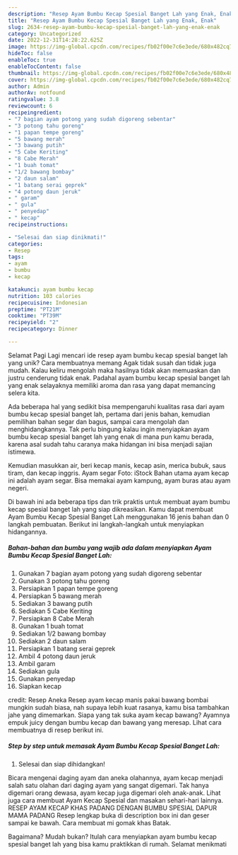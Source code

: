 ```yaml
---
description: "Resep Ayam Bumbu Kecap Spesial Banget Lah yang Enak, Enak"
title: "Resep Ayam Bumbu Kecap Spesial Banget Lah yang Enak, Enak"
slug: 2634-resep-ayam-bumbu-kecap-spesial-banget-lah-yang-enak-enak
category: Uncategorized
date: 2022-12-31T14:28:22.625Z
image: https://img-global.cpcdn.com/recipes/fb02f00e7c6e3ede/680x482cq70/ayam-bumbu-kecap-spesial-banget-lah-foto-resep-utama.jpg
hideToc: false
enableToc: true
enableTocContent: false
thumbnail: https://img-global.cpcdn.com/recipes/fb02f00e7c6e3ede/680x482cq70/ayam-bumbu-kecap-spesial-banget-lah-foto-resep-utama.jpg
cover: https://img-global.cpcdn.com/recipes/fb02f00e7c6e3ede/680x482cq70/ayam-bumbu-kecap-spesial-banget-lah-foto-resep-utama.jpg
author: Admin
authorAv: notfound
ratingvalue: 3.8
reviewcount: 6
recipeingredient:
- "7 bagian ayam potong yang sudah digoreng sebentar"
- "3 potong tahu goreng"
- "1 papan tempe goreng"
- "5 bawang merah"
- "3 bawang putih"
- "5 Cabe Keriting"
- "8 Cabe Merah"
- "1 buah tomat"
- "1/2 bawang bombay"
- "2 daun salam"
- "1 batang serai geprek"
- "4 potong daun jeruk"
- " garam"
- " gula"
- " penyedap"
- " kecap"
recipeinstructions:

- "Selesai dan siap dinikmati!"
categories:
- Resep
tags:
- ayam
- bumbu
- kecap

katakunci: ayam bumbu kecap 
nutrition: 103 calories
recipecuisine: Indonesian
preptime: "PT21M"
cooktime: "PT39M"
recipeyield: "2"
recipecategory: Dinner

---
```



Selamat Pagi Lagi mencari ide resep ayam bumbu kecap spesial banget lah yang unik? Cara membuatnya memang Agak tidak susah dan tidak juga mudah. Kalau keliru mengolah maka hasilnya tidak akan memuaskan dan justru cenderung tidak enak. Padahal ayam bumbu kecap spesial banget lah yang enak selayaknya memiliki aroma dan rasa yang dapat memancing selera kita.


Ada beberapa hal yang sedikit bisa mempengaruhi kualitas rasa dari ayam bumbu kecap spesial banget lah, pertama dari jenis bahan, kemudian pemilihan bahan segar dan bagus, sampai cara mengolah dan menghidangkannya. Tak perlu bingung kalau ingin menyiapkan ayam bumbu kecap spesial banget lah yang enak di mana pun kamu berada, karena asal sudah tahu caranya maka hidangan ini bisa menjadi sajian istimewa.

Kemudian masukkan air, beri kecap manis, kecap asin, merica bubuk, saus tiram, dan kecap inggris. Ayam segar Foto: iStock Bahan utama ayam kecap ini adalah ayam segar. Bisa memakai ayam kampung, ayam buras atau ayam negeri.


Di bawah ini ada beberapa tips dan trik praktis untuk membuat ayam bumbu kecap spesial banget lah yang siap dikreasikan. Kamu dapat membuat Ayam Bumbu Kecap Spesial Banget Lah menggunakan 16 jenis bahan dan 0 langkah pembuatan. Berikut ini langkah-langkah untuk menyiapkan hidangannya.

<!--inarticleads1-->

##### Bahan-bahan dan bumbu yang wajib ada dalam menyiapkan Ayam Bumbu Kecap Spesial Banget Lah:

1. Gunakan 7 bagian ayam potong yang sudah digoreng sebentar
1. Gunakan 3 potong tahu goreng
1. Persiapkan 1 papan tempe goreng
1. Persiapkan 5 bawang merah
1. Sediakan 3 bawang putih
1. Sediakan 5 Cabe Keriting
1. Persiapkan 8 Cabe Merah
1. Gunakan 1 buah tomat
1. Sediakan 1/2 bawang bombay
1. Sediakan 2 daun salam
1. Persiapkan 1 batang serai geprek
1. Ambil 4 potong daun jeruk
1. Ambil  garam
1. Sediakan  gula
1. Gunakan  penyedap
1. Siapkan  kecap


credit: Resep Aneka Resep ayam kecap manis pakai bawang bombai mungkin sudah biasa, nah supaya lebih kuat rasanya, kamu bisa tambahkan jahe yang dimemarkan. Siapa yang tak suka ayam kecap bawang? Ayamnya empuk juicy dengan bumbu kecap dan bawang yang meresap. Lihat cara membuatnya di resep berikut ini. 

<!--inarticleads2-->

##### Step by step untuk memasak Ayam Bumbu Kecap Spesial Banget Lah:


1. Selesai dan siap dihidangkan!

Bicara mengenai daging ayam dan aneka olahannya, ayam kecap menjadi salah satu olahan dari daging ayam yang sangat digemari. Tak hanya digemari orang dewasa, ayam kecap juga digemari oleh anak-anak. Lihat juga cara membuat Ayam Kecap Spesial dan masakan sehari-hari lainnya. RESEP AYAM KECAP KHAS PADANG DENGAN BUMBU SPESIAL DAPUR MAMA PADANG Resep lengkap buka di description box ini dan geser sampai ke bawah. Cara membuat mi gomak khas Batak. 

Bagaimana? Mudah bukan? Itulah cara menyiapkan ayam bumbu kecap spesial banget lah yang bisa kamu praktikkan di rumah. Selamat menikmati
